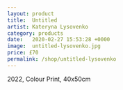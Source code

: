 ```yaml
---
layout: product
title:  Untitled
artist: Kateryna Lysovenko
category: products
date:   2020-02-27 15:53:28 +0000
image:  untitled-lysovenko.jpg
price: £70
permalink: /shop/untitled-lysovenko
---
```

2022, Colour Print, 40x50cm
